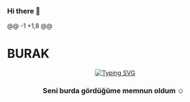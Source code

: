 ### Hi there 👋

<!--
**BRKYILDIRIM/BRKYILDIRIM** is a ✨ _special_ ✨ repository because its `README.md` (this file) appears on your GitHub profile.

Here are some ideas to get you started:

- 🔭 I’m currently working on ...
- 🌱 I’m currently learning ...
- 👯 I’m looking to collaborate on ...
- 🤔 I’m looking for help with ...
- 💬 Ask me about ...
- 📫 How to reach me: ...
- 😄 Pronouns: ...
- ⚡ Fun fact: ...
-->
@@ -1 +1,8 @@
# BURAK
<div align="center">


<a href="https://git.io/typing-svg"><img src="https://readme-typing-svg.demolab.com?font=Charmonman&pause=1000&width=435&lines=Hey+There%2C+I'm+Burak+YILDIRIM+%F0%9F%98%8E;I+am+junior+%F0%9F%92%BB;I+improve+myself++every+day%2C++and+i+enjoy+it+%F0%9F%99%82;thanks+for+visiting+my+profile+%F0%9F%98%8D;You+can+contact+me+using+the+buttons+bellow+%F0%9F%91%87" alt="Typing SVG" /></a>
<br>

### Seni burda gördüğüme memnun oldum ☺️ &nbsp;
</div>
